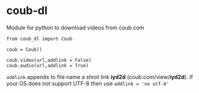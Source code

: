 # coub-dl
Module for python to download videos from coub.com

	from coub_dl import Coub
	
	coub = Coub()
	
	coub.video(url,addlink = False)
	coub.audio(url,addlink = True)
`addlink` appends to file name a shrot link **iyd2d** (coub.com/view/**iyd2d**). If your OS does not support UTF-8 then use `addlink = 'no utf-8'`
